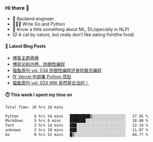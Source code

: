 ### Hi there 👋

- 🔧 Backend engineer
- 👨🏻‍💻 Write Go and Python
- 🔭 Know a little something about ML, DL(specially in NLP)
- 🐱 A cat by nature, but really don’t like eating fish(the food)

#### 📖 Latest Blog Posts
<!-- BLOG-POST-LIST:START -->
- [博客主题再换](https://ameow.xyz/archives/bo-ke-zhu-ti-zai-huan)
- [博弈论和内卷、防御性编程](https://ameow.xyz/archives/game-theory-and-involution-anti-layoff-programming)
- [猫鱼周刊 vol. 034 防御性编程还是防裁员编程](https://ameow.xyz/archives/weekly-034)
- [在 Vercel 中部署 Python 项目](https://ameow.xyz/archives/deploy-python-project-on-vercel)
- [猫鱼周刊 vol. 033 996 竟然是合法的！](https://ameow.xyz/archives/weekly-033)
<!-- BLOG-POST-LIST:END -->

#### ⏱️ This week I spent my time on
<!--START_SECTION:waka-->

```txt
Total Time: 18 hrs 10 mins

Python       6 hrs 54 mins   █████████▒░░░░░░░░░░░░░░░   37.95 %
Markdown     5 hrs 6 mins    ███████░░░░░░░░░░░░░░░░░░   28.08 %
Text         2 hrs 14 mins   ███░░░░░░░░░░░░░░░░░░░░░░   12.34 %
unknown      2 hrs 10 mins   ███░░░░░░░░░░░░░░░░░░░░░░   11.97 %
Go           0 hrs 52 mins   █▒░░░░░░░░░░░░░░░░░░░░░░░   04.77 %
```

<!--END_SECTION:waka-->

<!--
**LeslieLeung/LeslieLeung** is a ✨ _special_ ✨ repository because its `README.md` (this file) appears on your GitHub profile.

Here are some ideas to get you started:

- 🔭 I’m currently working on ...
- 🌱 I’m currently learning ...
- 👯 I’m looking to collaborate on ...
- 🤔 I’m looking for help with ...
- 💬 Ask me about ...
- 📫 How to reach me: ...
- 😄 Pronouns: ...
- ⚡ Fun fact: ...
-->
